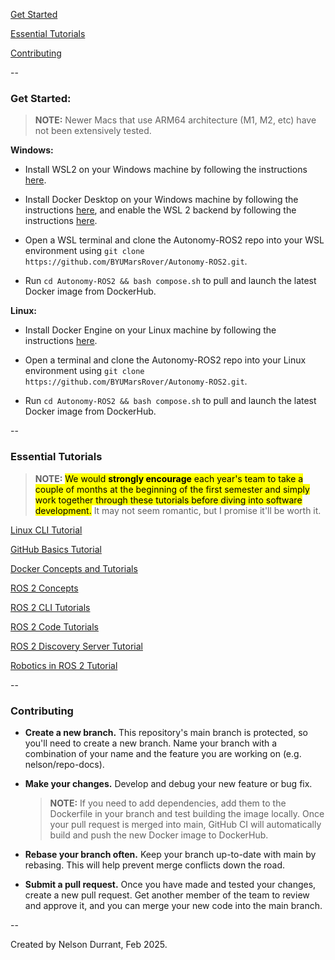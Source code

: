 [Get Started](https://github.com/BYUMarsRover/Autonomy-ROS2?tab=readme-ov-file#get-started)

[Essential Tutorials](https://github.com/BYUMarsRover/Autonomy-ROS2?tab=readme-ov-file#essential-tutorials)

[Contributing](https://github.com/BYUMarsRover/Autonomy-ROS2?tab=readme-ov-file#contributing)

--

### Get Started:

> **NOTE:** Newer Macs that use ARM64 architecture (M1, M2, etc) have not been extensively tested.

**Windows:**

- Install WSL2 on your Windows machine by following the instructions [here](https://docs.microsoft.com/en-us/windows/wsl/install).

- Install Docker Desktop on your Windows machine by following the instructions [here](https://docs.docker.com/desktop/), and enable the WSL 2 backend by following the instructions [here](https://docs.docker.com/desktop/windows/wsl/).

- Open a WSL terminal and clone the Autonomy-ROS2 repo into your WSL environment using `git clone https://github.com/BYUMarsRover/Autonomy-ROS2.git`.

- Run `cd Autonomy-ROS2 && bash compose.sh` to pull and launch the latest Docker image from DockerHub.

**Linux:**

- Install Docker Engine on your Linux machine by following the instructions [here](https://docs.docker.com/engine/install/ubuntu/).

- Open a terminal and clone the Autonomy-ROS2 repo into your Linux environment using `git clone https://github.com/BYUMarsRover/Autonomy-ROS2.git`.

- Run `cd Autonomy-ROS2 && bash compose.sh` to pull and launch the latest Docker image from DockerHub.

--

### Essential Tutorials

> **NOTE:** <mark>We would **strongly encourage** each year's team to take a couple of months at the beginning of the first semester and simply work together through these tutorials before diving into software development.</mark> It may not seem romantic, but I promise it'll be worth it.

[Linux CLI Tutorial](https://linuxjourney.com/lesson/the-shell)

[GitHub Basics Tutorial](https://docs.github.com/en/get-started/start-your-journey/hello-world)

[Docker Concepts and Tutorials](https://docs.docker.com/get-started/introduction/whats-next/)

[ROS 2 Concepts](https://docs.ros.org/en/humble/Concepts/Basic.html)

[ROS 2 CLI Tutorials](https://docs.ros.org/en/humble/Tutorials/Beginner-CLI-Tools.html)

[ROS 2 Code Tutorials](https://docs.ros.org/en/humble/Tutorials/Beginner-Client-Libraries.html)

[ROS 2 Discovery Server Tutorial](https://docs.ros.org/en/humble/Tutorials/Advanced/Discovery-Server/Discovery-Server.html)

[Robotics in ROS 2 Tutorial](https://github.com/henki-robotics/robotics_essentials_ros2/tree/main)

--

### Contributing

- **Create a new branch.** This repository's main branch is protected, so you'll need to create a new branch. Name your branch with a combination of your name and the feature you are working on (e.g. nelson/repo-docs).

- **Make your changes.** Develop and debug your new feature or bug fix.

  > **NOTE:** If you need to add dependencies, add them to the Dockerfile in your branch and test building the image locally. Once your pull request is merged into main, GitHub CI will automatically build and push the new Docker image to DockerHub.

- **Rebase your branch often.** Keep your branch up-to-date with main by rebasing. This will help prevent merge conflicts down the road.

- **Submit a pull request.** Once you have made and tested your changes, create a new pull request. Get another member of the team to review and approve it, and you can merge your new code into the main branch.

--

Created by Nelson Durrant, Feb 2025.
